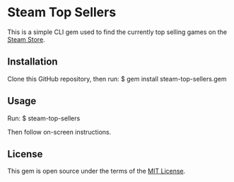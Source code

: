 # Steam Top Sellers

This is a simple CLI gem used to find the currently top selling games on the [Steam Store](http://store.steampowered.com/).

## Installation

Clone this GitHub repository, then run:
$ gem install steam-top-sellers.gem

## Usage

Run:
$ steam-top-sellers

Then follow on-screen instructions.

## License

This gem is open source under the terms of the [MIT License](http://opensource.org/licenses/MIT).
